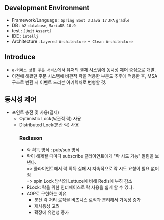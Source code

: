 ## Development Environment
- Framework/Language : `Spring Boot 3` `Java 17` `JPA` `gradle`
- DB : `h2 database`, `MariaDB 10.9`
- test : `JUnit` `AssertJ`
- IDE : `intellj`
- Architecture : `Layered Architecture + Clean Architecture`

## Introduce
- `e-커머스 상품 주문 서비스`에서 유저의 결제 시스템에 동시성 제어 중심으로 개발.
- 이전에 해봤던 주문 시스템에 비관적 락을 적용한 부분도 추후에 적용한 후, MSA 구조로 변환 시 이벤트 드리븐 아키텍처로 변형할 것.

## 동시성 제어
- 포인트 충전 및 사용(결제)
  - Optimistic Lock(낙관적 락) 사용
  - Distributed Lock(분산 락) 사용 
    ### Redisson
    - 락 획득 방식 : pub/sub 방식 
    - 락이 해제될 때마다 subscribe 클라이언트에게 "락 시도 가능" 알림을 보낸다. <br>
      => 클라이언트에서 락 획득 실패 시 지속적으로 락 시도 요청이 필요 없어짐 <br>
      => spin Lock 방식의 Lettuce에 비해 Redis에 부하 감소
    - RLock: 락을 위한 인터페이스로 락 사용을 쉽게 할 수 있다.
    - AOP로 구현하는 이유
      - 분산 락 처리 로직을 비즈니스 로직과 분리해서 가독성 증가
      - 재사용성 고려
      - 확장에 유연성 증가